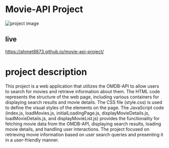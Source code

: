 # Movie-API Project
![project image](https://i.ibb.co/RQRJrTS/Screenshot-2023-07-21-at-15-02-38.png)
## live 
 https://ahmet8873.github.io/movie-api-project/

 # project description
This project is a web application that utilizes the OMDB-API to allow users to search for movies and retrieve information about them.
The HTML code represents the structure of the web page, including various containers for displaying search results and movie details. The CSS file (style.css) is used to define the visual styles of the elements on the page. The JavaScript code (index.js, loadMovies.js, initialLoadingPage.js, displayMovieDetails.js, loadMovieDetails.js, and displayMovieList.js) provides the functionality for fetching movie data from the OMDB-API, displaying search results, loading movie details, and handling user interactions. The project  focused on retrieving movie information based on user search queries and presenting it in a user-friendly manner.

